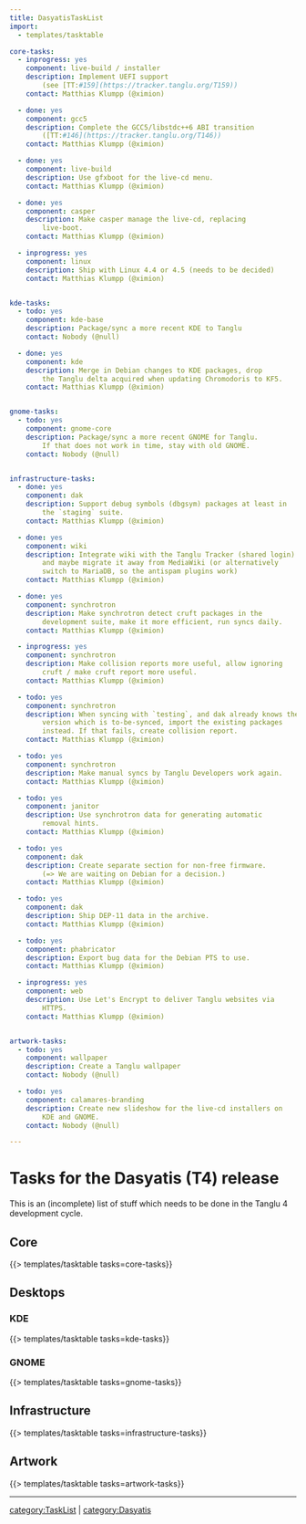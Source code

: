 ```yaml
---
title: DasyatisTaskList
import:
  - templates/tasktable

core-tasks:
  - inprogress: yes
    component: live-build / installer
    description: Implement UEFI support
        (see [TT:#159](https://tracker.tanglu.org/T159))
    contact: Matthias Klumpp (@ximion)

  - done: yes
    component: gcc5
    description: Complete the GCC5/libstdc++6 ABI transition
        ([TT:#146](https://tracker.tanglu.org/T146))
    contact: Matthias Klumpp (@ximion)

  - done: yes
    component: live-build
    description: Use gfxboot for the live-cd menu.
    contact: Matthias Klumpp (@ximion)

  - done: yes
    component: casper
    description: Make casper manage the live-cd, replacing
        live-boot.
    contact: Matthias Klumpp (@ximion)

  - inprogress: yes
    component: linux
    description: Ship with Linux 4.4 or 4.5 (needs to be decided)
    contact: Matthias Klumpp (@ximion)


kde-tasks:
  - todo: yes
    component: kde-base
    description: Package/sync a more recent KDE to Tanglu
    contact: Nobody (@null)

  - done: yes
    component: kde
    description: Merge in Debian changes to KDE packages, drop
        the Tanglu delta acquired when updating Chromodoris to KF5.
    contact: Matthias Klumpp (@ximion)


gnome-tasks:
  - todo: yes
    component: gnome-core
    description: Package/sync a more recent GNOME for Tanglu.
        If that does not work in time, stay with old GNOME.
    contact: Nobody (@null)


infrastructure-tasks:
  - done: yes
    component: dak
    description: Support debug symbols (dbgsym) packages at least in
        the `staging` suite.
    contact: Matthias Klumpp (@ximion)

  - done: yes
    component: wiki
    description: Integrate wiki with the Tanglu Tracker (shared login)
        and maybe migrate it away from MediaWiki (or alternatively
        switch to MariaDB, so the antispam plugins work)
    contact: Matthias Klumpp (@ximion)

  - done: yes
    component: synchrotron
    description: Make synchrotron detect cruft packages in the
        development suite, make it more efficient, run syncs daily.
    contact: Matthias Klumpp (@ximion)

  - inprogress: yes
    component: synchrotron
    description: Make collision reports more useful, allow ignoring
        cruft / make cruft report more useful.
    contact: Matthias Klumpp (@ximion)

  - todo: yes
    component: synchrotron
    description: When syncing with `testing`, and dak already knows the
        version which is to-be-synced, import the existing packages
        instead. If that fails, create collision report.
    contact: Matthias Klumpp (@ximion)

  - todo: yes
    component: synchrotron
    description: Make manual syncs by Tanglu Developers work again.
    contact: Matthias Klumpp (@ximion)

  - todo: yes
    component: janitor
    description: Use synchrotron data for generating automatic
        removal hints.
    contact: Matthias Klumpp (@ximion)

  - todo: yes
    component: dak
    description: Create separate section for non-free firmware.
        (=> We are waiting on Debian for a decision.)
    contact: Matthias Klumpp (@ximion)

  - todo: yes
    component: dak
    description: Ship DEP-11 data in the archive.
    contact: Matthias Klumpp (@ximion)

  - todo: yes
    component: phabricator
    description: Export bug data for the Debian PTS to use.
    contact: Matthias Klumpp (@ximion)

  - inprogress: yes
    component: web
    description: Use Let's Encrypt to deliver Tanglu websites via
        HTTPS.
    contact: Matthias Klumpp (@ximion)


artwork-tasks:
  - todo: yes
    component: wallpaper
    description: Create a Tanglu wallpaper
    contact: Nobody (@null)

  - todo: yes
    component: calamares-branding
    description: Create new slideshow for the live-cd installers on
        KDE and GNOME.
    contact: Nobody (@null)

---
```


Tasks for the Dasyatis (T4) release
===================================

This is an (incomplete) list of stuff which needs to be done in the Tanglu 4 development cycle.

## Core

{{> templates/tasktable tasks=core-tasks}}


## Desktops

### KDE

{{> templates/tasktable tasks=kde-tasks}}

### GNOME

{{> templates/tasktable tasks=gnome-tasks}}


## Infrastructure

{{> templates/tasktable tasks=infrastructure-tasks}}


## Artwork

{{> templates/tasktable tasks=artwork-tasks}}


---
[category:TaskList](/TaskLists) | [category:Dasyatis](/Dasyatis)